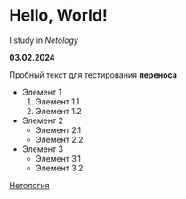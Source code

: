 # Hello, World!

I study in *Netology*

__03.02.2024__

Пробный текст
 для тестирования **переноса**


 * Элемент 1
   1. Элемент 1.1
   2. Элемент 1.2
 * Элемент 2
   * Элемент 2.1
   * Элемент 2.2
 * Элемент 3
   - Элемент 3.1
   - Элемент 3.2 

[Нетология](https://netology.ru/)

